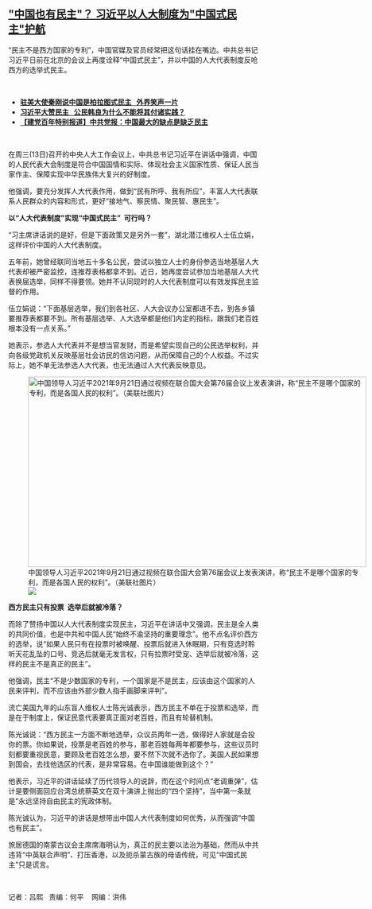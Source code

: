 <!--1634238720000-->
["中国也有民主"？   习近平以人大制度为"中国式民主"护航](https://www.rfa.org/mandarin/yataibaodao/zhengzhi/al-10142021102831.html)
------

<p></p><p>“<span>民主不是西方国家的专利</span><span>”</span><span>，中国官媒及官员经常把这句话挂在嘴边。中共总书记习近平日前在北京的会议上再度诠释</span><span>“</span><span>中国式民主</span><span>”</span><span>，并以中国的人大代表制度反呛西方的选举式民主。</span></p><p><br/></p><ul><li><a href="https://www.rfa.org/mandarin/yataibaodao/zhengzhi/wy-09242021103332.html"><strong>驻美大使秦刚说中国是柏拉图式民主   外界笑声一片</strong></a></li><li><strong><a href="https://www.rfa.org/mandarin/yataibaodao/renquanfazhi/rc2-09232021094002.html">习近平大赞民主   公民韩良为什么不能将其付诸实践？</a></strong></li><li><strong><a href="https://www.rfa.org/mandarin/ytbdzhuantixilie/jiandang-bainian/rc2-06292021093247.html">【建党百年特别报道】中共党报：中国最大的缺点是缺乏民主</a></strong></li></ul><p><br/></p><p>在周三<span>(13</span><span>日</span><span>)</span><span>召开的中央人大工作会议上，中共总书记习近平在讲话中强调，中国的人民代表大会制度是符合中国国情和实际、体现社会主义国家性质、保证人民当家作主、保障实现中华民族伟大复兴的好制度。</span></p><p><span>他强调，要充分发挥人大代表作用，做到</span><span>“</span><span>民有所呼、我有所应</span><span>”</span><span>，丰富人大代表联系人民群众的内容和形式，更好</span><span>“</span><span>接地气、察民情、聚民智、惠民生</span><span>”</span><span>。</span></p><p><strong>以“人大代表制度”实现“中国式民主”  可行吗？</strong></p><p><span>“</span><span>习主席讲话说的是好，但是下面政策又是另外一套</span><span>”</span><span>，湖北潜江维权人士伍立娟，这样评价中国的人大代表制度。</span></p><p><span>五</span><span>年前，她曾经联同当地五十</span><span></span><span>多名公民，尝试以独立人士的身份参选当地基层人大代表却被严密监控，连推荐表格都拿不到。近日，她再度尝试参加当地基层人大代表换届选举，同样不得要领。她并不认同现时的人大代表制度可以有效发挥民主监督的作用。</span></p><p><span><span>伍立娟说：</span></span><span>“</span><span>下面基层选举，我们到各社区、人大会议办公室都进不去，到各乡镇要推荐表都要不到。所有基层选举、人大选举都是他们内定的指标，跟我们老百姓根本没有一点关系。</span><span>”</span></p><p><span><span>她表示，参选人大代表并不是想当官发财，而是希望实现自己的公民选举权利，并向各级党政机关反映基层社会访民的信访问题，从而保障自己的个人权益。不过实际上，她不单无法参选人大代表，也无法通过人大代表反映意见。</span></span></p><p><span><span><figure class="image-richtext image-inline captioned" style="width:680px;"><img alt="中国领导人习近平2021年9月21日通过视频在联合国大会第76届会议上发表演讲，称“民主不是哪个国家的专利，而是各国人民的权利”。（美联社图片）" height="383" src="https://www.rfa.org/mandarin/yataibaodao/zhengzhi/al-10142021102831.html/al1014.jpg/@@images/9f5f7e9c-dd38-4532-b867-36c2af7466ea.jpeg" title="al1014.jpg" width="680"/><figcaption class="image-caption">中国领导人习近平2021年9月21日通过视频在联合国大会第76届会议上发表演讲，称“民主不是哪个国家的专利，而是各国人民的权利”。（美联社图片）</figcaption><small></small><div id="zoomattribute"><a data-caption="中国领导人习近平2021年9月21日通过视频在联合国大会第76届会议上发表演讲，称“民主不是哪个国家的专利，而是各国人民的权利”。（美联社图片）" data-fancybox="" href="https://www.rfa.org/mandarin/yataibaodao/zhengzhi/al-10142021102831.html/al1014.jpg" id="single_image" title="中国领导人习近平2021年9月21日通过视频在联合国大会第76届会议上发表演讲，称“民主不是哪个国家的专利，而是各国人民的权利”。（美联社图片）"><img src="/++plone++rfa-resources/img/icon-zoom.png"/></a></div></figure></span></span></p><p><strong>西方民主只有投票  选举后就被冷落？</strong></p><p><span><span>而除了赞扬中国以人大代表制度实现民主，习近平在讲话中又强调，民主是全人类的共同价值，也是中共和中国人民</span></span><span>“</span><span>始终不渝坚持的重要理念</span><span>”</span><span>。他不点名评价西方的选举，说</span><span>“</span><span>如果人民只有在投票时被唤醒、投票后就进入休眠期，只有竞选时聆听天花乱坠的口号、竞选后就毫无发言权，只有拉票时受宠、选举后就被冷落，这样的民主不是真正的民主</span><span>”</span><span>。</span></p><p><span><span>他强调，民主</span></span><span>“</span><span>不是少数国家的专利，一个国家是不是民主，应该由这个国家的人民来评判，而不应该由外部少数人指手画脚来评判</span><span>”</span><span>。</span></p><p><span><span>流亡美国九</span></span><span></span><span>年的山东盲人维权人士陈光诚表示，西方民主不单在于投票和选举，而是在于制度上，保证民意代表要真正面对老百姓，而且有轮替机制。</span></p><p><span><span>陈光诚说：</span></span><span>“</span><span>西方民主一方面不断地选举，众议员两年一选，做得好人家就是会投你的票。你如果说，投票是老百姓的参与，那老百姓每两年都要参与，这些议员时刻都要重视民意，要顾及老百姓怎么想，要不然下次就不选你了。美国人民如果想到国会，去找他选区的代表，是非常容易。在中国谁能做到这个？</span><span>”</span></p><p><span><span>他表示，习近平的讲话延续了历代领导人的说辞，而在这个时间点</span></span><span>“</span><span>老调重弹</span><span>”</span><span>，估计是要侧面回应台湾总统蔡英文在双十演讲上抛出的</span><span>“</span><span>四个坚持</span><span>”</span><span>，当中第一条就是</span><span>“</span><span>永远坚持自由民主的宪政体制。</span></p><p><span><span>陈光诚认为，习近平的讲话是想带出中国人大代表制度如何优秀，从而强调</span></span><span>“</span><span>中国也有民主</span><span>”</span><span>。</span></p><p><span><span>旅居德国的南蒙古议会主席席海明认为，真正的民主要以法治为基础，然而从中共违背</span></span><span>“</span><span>中英联合声明</span><span>”</span><span>、打压香港，以及扼杀蒙古族的母语传统，可见</span><span>“</span><span>中国式民主</span><span>”</span><span>只是谎言。</span></p><p><br/></p><p><span><span>记者：吕熙   责编：何平    网编：洪伟<br/></span></span></p>
